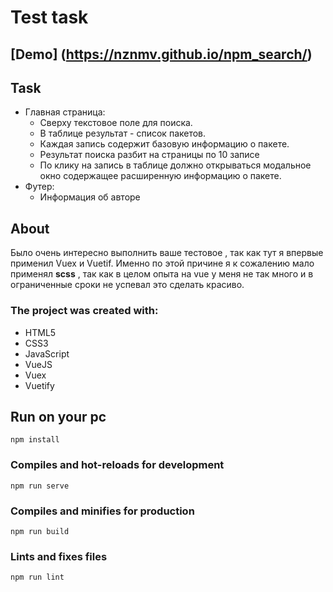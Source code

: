 
# Test task
## [Demo] (https://nznmv.github.io/npm_search/)

## Task
-  Главная страница:
    - Сверху текстовое поле для поиска.
    - В таблице результат - список пакетов.
    -  Каждая запись содержит базовую информацию о пакете.
    -  Результат поиска разбит на страницы по 10 записе
    -  По клику на запись в таблице должно открываться модальное окно содержащее расширенную информацию о пакете.
-  Футер:
    - Информация об авторе
## About
Было очень интересно выполнить ваше тестовое , так как тут я впервые применил Vuex и Vuetif.
Именно по этой причине я к сожалению мало применял **scss** , так как в целом опыта на vue у меня не так много и в ограниченные сроки не успевал это сделать красиво.

### The project was created with:
* HTML5
* CSS3
* JavaScript
* VueJS
* Vuex
* Vuetify

## Run on your pc
```  
npm install  
```  

### Compiles and hot-reloads for development
```  
npm run serve  
```  

### Compiles and minifies for production
```  
npm run build  
```  

### Lints and fixes files
```  
npm run lint  
```
